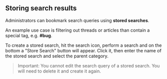 
## Storing search results

Administrators can bookmark search queries using **stored searches**.

An example use case is filtering out threads or articles than contain a special tag, e.g. **#bug**.

To create a stored search, hit the search icon, perform a search and on the bottom a "Store Search" button will appear. Click it, then enter the name of the stored search and select the parent category.

> Important: You cannot edit the search query of a stored search. You will need to delete it and create it again.

